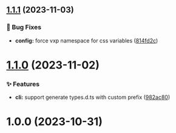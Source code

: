 ## [1.1.1](https://github.com/vexip-ui/vexip-ui/compare/scripts@1.1.0...scripts@1.1.1) (2023-11-03)


### 🐞 Bug Fixes

* **config:** force vxp namespace for css variables ([814fd2c](https://github.com/vexip-ui/vexip-ui/commit/814fd2caaada47b3e7053ec69673b4b6bc881dd8))



# [1.1.0](https://github.com/vexip-ui/vexip-ui/compare/scripts@1.0.0...scripts@1.1.0) (2023-11-02)


### ✨ Features

* **cli:** support generate types.d.ts with custom prefix ([982ac80](https://github.com/vexip-ui/vexip-ui/commit/982ac80767350aca4eadfa413b1186c4fb01a43e))



# 1.0.0 (2023-10-31)




